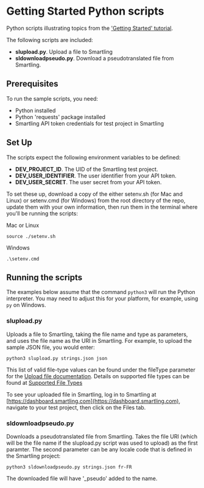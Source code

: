 # Getting Started Python scripts
Python scripts illustrating topics from the ['Getting Started' tutorial](https://help.smartling.com/hc/en-us/articles/1260804661570-Getting-Started).

The following scripts are included:

* **slupload.py**. Upload a file to Smartling
* **sldownloadpseudo.py**. Download a pseudotranslated file from Smartling.

## Prerequisites
To run the sample scripts, you need:

* Python installed
* Python 'requests' package installed
* Smartling API token credentials for test project in Smartling

## Set Up
The scripts expect the following environment variables to be defined:

* **DEV_PROJECT_ID**. The UID of the Smartling test project.
* **DEV_USER_IDENTIFIER**. The user identifier from your API token.
* **DEV_USER_SECRET**. The user secret from your API token.

To set these up, download a copy of the either setenv.sh (for Mac and Linux) or setenv.cmd (for Windows) from the root directory of the repo, update them with your own information, then run them in the terminal where you'll be running the scripts:

Mac or Linux
```
source ./setenv.sh
```
Windows
```
.\setenv.cmd
```

## Running the scripts
The examples below assume that the command `python3` will run the Python interpreter. You may need to adjust this for your platform, for example, using `py` on Windows.
### slupload.py
Uploads a file to Smartling, taking the file name and type as parameters, and uses the file name as the URI in Smartling. For example, to upload the sample JSON file, you would enter:
```
python3 slupload.py strings.json json
```
This list of valid file-type values can be found under the fileType parameter for the [Upload file documentation](https://api-reference.smartling.com/#operation/uploadSourceFile). Details on supported file types can be found at [Supported File Types](https://help.smartling.com/hc/en-us/articles/360007998893-Supported-File-Types)

To see your uploaded file in Smartling, log in to Smartling at [https://dashboard.smartling.com](https://dashboard.smartling.com), navigate to your test project, then click on the Files tab.

### sldownloadpseudo.py
Downloads a pseudotranslated file from Smartling. Takes the file URI (which will be the file name if the slupload.py script was used to upload) as the first paramter. The second parameter can be any locale code that is defined in the Smartling project:
```
python3 sldownloadpseudo.py strings.json fr-FR
```
The downloaded file will have '_pseudo' added to the name.
